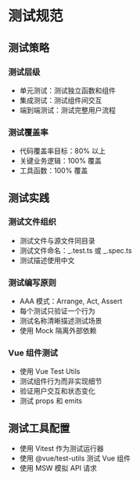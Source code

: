 # 测试规范

## 测试策略

### 测试层级

- 单元测试：测试独立函数和组件
- 集成测试：测试组件间交互
- 端到端测试：测试完整用户流程

### 测试覆盖率

- 代码覆盖率目标：80% 以上
- 关键业务逻辑：100% 覆盖
- 工具函数：100% 覆盖

## 测试实践

### 测试文件组织

- 测试文件与源文件同目录
- 测试文件命名：_.test.ts 或 _.spec.ts
- 测试描述使用中文

### 测试编写原则

- AAA 模式：Arrange, Act, Assert
- 每个测试只验证一个行为
- 测试名称清晰描述测试场景
- 使用 Mock 隔离外部依赖

### Vue 组件测试

- 使用 Vue Test Utils
- 测试组件行为而非实现细节
- 验证用户交互和状态变化
- 测试 props 和 emits

## 测试工具配置

- 使用 Vitest 作为测试运行器
- 使用 @vue/test-utils 测试 Vue 组件
- 使用 MSW 模拟 API 请求
